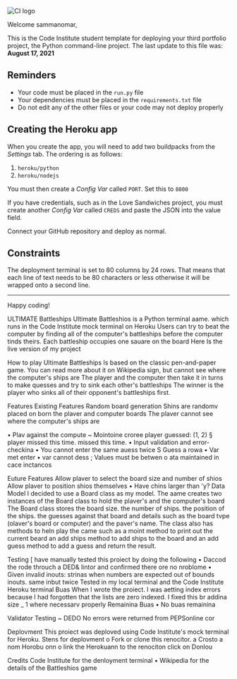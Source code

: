 ![CI logo](https://codeinstitute.s3.amazonaws.com/fullstack/ci_logo_small.png)

Welcome sammanomar,

This is the Code Institute student template for deploying your third portfolio project, the Python command-line project. The last update to this file was: **August 17, 2021**

## Reminders

* Your code must be placed in the `run.py` file
* Your dependencies must be placed in the `requirements.txt` file
* Do not edit any of the other files or your code may not deploy properly

## Creating the Heroku app

When you create the app, you will need to add two buildpacks from the _Settings_ tab. The ordering is as follows:

1. `heroku/python`
2. `heroku/nodejs`

You must then create a _Config Var_ called `PORT`. Set this to `8000`

If you have credentials, such as in the Love Sandwiches project, you must create another _Config Var_ called `CREDS` and paste the JSON into the value field.

Connect your GitHub repository and deploy as normal.

## Constraints

The deployment terminal is set to 80 columns by 24 rows. That means that each line of text needs to be 80 characters or less otherwise it will be wrapped onto a second line.

-----
Happy coding!



ULTIMATE Battleships
Ultimate Battleshios is a Python terminal aame. which runs in the Code Institute mock terminal on Heroku Users can try to beat the computer by finding all of the computer's battleships before the computer tinds theirs. Each
battleship occupies one sauare on the board
Here Is the live version of my project


How to play
Ultimate Battleships Is based on the classic pen-and-paper game. You can read more about it on Wikipedia
sign, but cannot see where the computer's ships are
The player and the computer then take it in turns to make quesses and try to sink each other's battleships
The winner is the player who sinks all of their opponent's battleships first.

Features
Existing Features
Random board generation
Shins are randomv placed on born the plaver and computer boards
The plaver cannot see where the computer's ships are

• Plav against the compute
~ Mointoine croree
player guessed: (1, 2)
§ player missed this time.
missed this time.
• Input validation and error-checkina
• You cannot enter the same auess twice
S Guess a rowa
• Var met enter
• var cannot dess
; Values must be betwen
o ata maintained in cace inctancos

Euture Features
Allow plaver to select the board size and number of shios
Allow plaver to position shios themselves
• Have chins larger than 'y?
Data Model I decided to use a Board class as my model. The aame creates two instances of the Board class to hold the plaver's and
the computer's board The Board class stores the board size. the number of ships. the position of the ships. the guesses against that board
and details such as the board tvpe (olaver's board or computer) and the paver's name.
The class also has methods to heln play the came such as a moint method to print out the current beard an
add ships method to add ships to the board and an add guess method to add a guess and return the result.

Testing
[ have manually tested this proiect by doing the following
• Daccod the rode throuch a DED& lintor and confirmed there ore no nroblome
• Given invalid inouts: strinas when numbers are expected out of bounds inouts. same inbut twice
Tested in my local terminal and the Code Institute Heroku terminal
Buas When I wrote the proiect. I was aetting index errors because I had forgotten that the lists are zero indexed. I fixed
this br addina size _ 1 where necessarv
properly
Remainina Buas
• No buas remainina

Validator Testing
~ DEDO
No errors were returned from PEPSonline cor

Deplovment
This proiect was deploved using Code Institute's mock terminal for Heroku.
Stens for deplovment
o Fork or clone this renocitor.
a Crosto a nom Horobu onn
o link the Herokuann to the renociton
click on Donlou

Credits
Code Institute for the denloyment terminal
• Wikipedia for the details of the Battleshios game